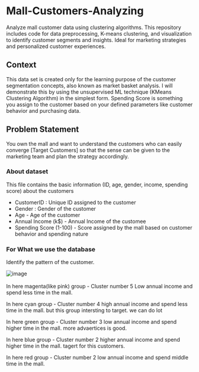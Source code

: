 # Mall-Customers-Analyzing
Analyze mall customer data using clustering algorithms. This repository includes code for data preprocessing, K-means clustering, and visualization to identify customer segments and insights. Ideal for marketing strategies and personalized customer experiences.

## Context

This data set is created only for the learning purpose of the customer segmentation concepts, also known as market basket analysis. I will demonstrate this by using the unsupervised ML technique (KMeans Clustering Algorithm) in the simplest form.
Spending Score is something you assign to the customer based on your defined parameters like customer behavior and purchasing data.

## Problem Statement
You own the mall and want to understand the customers who can easily converge [Target Customers] so that the sense can be given to the marketing team and plan the strategy accordingly.

### About dataset
This file contains the basic information (ID, age, gender, income, spending score) about the customers
- CustomerID : Unique ID assigned to the customer
- Gender : Gender of the customer
- Age - Age of the customer
- Annual Income (k$) - Annual Income of the customee
- Spending Score (1-100) - Score assigned by the mall based on customer behavior and spending nature

### For What we use the database

Identify the pattern of the customer.


![image](https://github.com/user-attachments/assets/3509fab6-b597-4caa-8862-203d7bba1db8)<br><br>
In here magenta(like pink) group - Cluster number 5 Low annual income and spend less time in the mall.

In here cyan group - Cluster number 4 high annual income and spend less time in the mall. but this group intersting to target. we can do lot

In here green group - Cluster number 3 low annual income and spend higher time in the mall. more advaertices is good.

In here blue group - Cluster number 2 higher annual income and spend higher time in the mall. tagert for this customers.

In here red group - Cluster number 2 low annual income and spend middle time in the mall.
